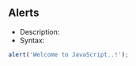 ## Alerts
- Description: 
- Syntax: 
```js
alert('Welcome to JavaScript..!');
```
<!--stackedit_data:
eyJoaXN0b3J5IjpbODk3NTY0MDY4XX0=
-->